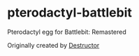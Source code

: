 # pterodactyl-battlebit
Pterodactyl egg for Battlebit: Remastered

Originally created by [Destructor](https://discord.com/channels/@me/1145359600078573630)
